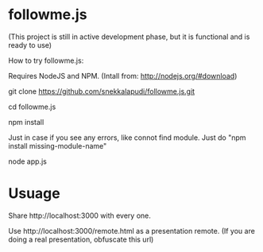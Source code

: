 followme.js
===========
(This project is still in active development phase, but it is functional and is ready to use)

How to try followme.js:

Requires NodeJS and NPM. (Intall from: http://nodejs.org/#download)

git clone https://github.com/snekkalapudi/followme.js.git

cd followme.js

npm install

Just in case if you see any errors, like connot find module. Just do "npm install missing-module-name"

node app.js


Usuage
===========

Share http://localhost:3000 with every one.

Use http://localhost:3000/remote.html as a presentation remote.
(If you are doing a real presentation, obfuscate this url)

